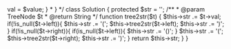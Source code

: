 <?php
/**
 * Definition for a binary tree node.
 * class TreeNode {
 *     public $val = null;
 *     public $left = null;
 *     public $right = null;
 *     function __construct($value) { $this->val = $value; }
 * }
 */
class Solution {
    protected $str = '';

    /**
     * @param TreeNode $t
     * @return String
     */
    function tree2str($t) {
        $this->str .= $t->val;
        if(!is_null($t->left)){
            $this->str .= '(';
            $this->tree2str($t->left);
            $this->str .= ')';
        }
        if(!is_null($t->right)){
            if(is_null($t->left)){
                $this->str .= '()';
            }
            $this->str .= '(';
            $this->tree2str($t->right);
            $this->str .= ')';
        }
        return $this->str;
    }
}
